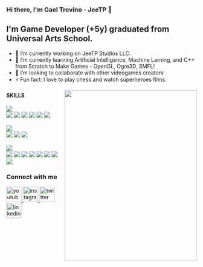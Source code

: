 ### Hi there, I'm Gael Trevino - JeeTP 👋</h2>
## I'm Game Developer (+5y) graduated from Universal Arts School.

- 🔭 I’m currently working on JeeTP Studios LLC.
- 🌱 I’m currently learning Artificial Intelligence, Machine Larning, and C++ from Scratch to Make Games - OpenGL, Ogre3D, SMFL!
- 👯 I’m looking to collaborate with other videogames creators
- ⚡ Fun fact: I love to play chess and watch superheroes films.

<img align="right" src="https://i.ibb.co/4Kb5f2S/back3.jpg" width="350" height="450">

#### SKILLS

![](https://img.shields.io/badge/CODING-informational?style=flat&logo=<LOGO_NAME>&logoColor=white&color=000000)
<br>
![](https://img.shields.io/badge/C++-informational?style=flat&logo=<LOGO_NAME>&logoColor=white&color=E9E9E9)
![](https://img.shields.io/badge/C_Sharp-informational?style=flat&logo=<LOGO_NAME>&logoColor=white&color=E9E9E9)
![](https://img.shields.io/badge/Python-informational?style=flat&logo=<LOGO_NAME>&logoColor=white&color=E9E9E9)
![](https://img.shields.io/badge/HTML-informational?style=flat&logo=<LOGO_NAME>&logoColor=white&color=E9E9E9)
![](https://img.shields.io/badge/Javascript-informational?style=flat&logo=<LOGO_NAME>&logoColor=white&color=E9E9E9)
![](https://img.shields.io/badge/CSS-informational?style=flat&logo=<LOGO_NAME>&logoColor=white&color=E9E9E9)
<br>
<br>
![](https://img.shields.io/badge/GAME_ENGINES-informational?style=flat&logo=<LOGO_NAME>&logoColor=white&color=000000)
<br>
![](https://img.shields.io/badge/Unity-informational?style=flat&logo=<LOGO_NAME>&logoColor=white&color=E9E9E9)
![](https://img.shields.io/badge/Unreal_Engine-informational?style=flat&logo=<LOGO_NAME>&logoColor=white&color=E9E9E9)
![](https://img.shields.io/badge/Construct_3-informational?style=flat&logo=<LOGO_NAME>&logoColor=white&color=E9E9E9)
<br>
<br>
![](https://img.shields.io/badge/TOOLS-informational?style=flat&logo=<LOGO_NAME>&logoColor=white&color=000000)
<br>
![](https://img.shields.io/badge/Photoshop-informational?style=flat&logo=<LOGO_NAME>&logoColor=white&color=E9E9E9)
![](https://img.shields.io/badge/Illustrator-informational?style=flat&logo=<LOGO_NAME>&logoColor=white&color=E9E9E9)
![](https://img.shields.io/badge/Lightroom-informational?style=flat&logo=<LOGO_NAME>&logoColor=white&color=E9E9E9)
![](https://img.shields.io/badge/Camstasia_Studio-informational?style=flat&logo=<LOGO_NAME>&logoColor=white&color=E9E9E9)
![](https://img.shields.io/badge/Premiere-informational?style=flat&logo=<LOGO_NAME>&logoColor=white&color=E9E9E9)
![](https://img.shields.io/badge/Maya-informational?style=flat&logo=<LOGO_NAME>&logoColor=white&color=E9E9E9)
![](https://img.shields.io/badge/Trello-informational?style=flat&logo=<LOGO_NAME>&logoColor=white&color=E9E9E9)
![](https://img.shields.io/badge/HacknPlan-informational?style=flat&logo=<LOGO_NAME>&logoColor=white&color=E9E9E9)


### Connect with me
<a href="https://www.youtube.com/channel/UCyJSToREsnEnYenRHEJbP7g" target="_blank">
   <img alt="youtube" src="https://i.ibb.co/W2r8NNQ/youtube.png" width=40" height="40">
</a>
<a href="https://www.instagram.com/gaeltrevinop/" target="_blank" >
   <img alt="instagram" src="https://i.ibb.co/QfgVxMf/instagram.png" width=40" height="40">
</a>
<a href="https://www.twitter.com/iamgaeltpp" target="_blank">
   <img alt="twitter" src="https://i.ibb.co/tqSpfLc/twitter.png" width=40" height="40">
</a>
<a href="https://www.linkedin.com/in/gael-trevino-prieto-324580182/" target="_blank">
   <img alt="linkedin" src="https://i.ibb.co/vk2H55Z/linkedin.png" width=40" height="40"">
</a>
